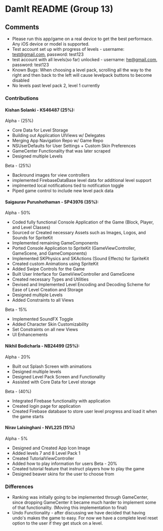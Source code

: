 # DamIt README (Group 13)

## Comments
  * Please run this app/game on a real device to get the best performace. Any iOS device or model is supported.
  * Test account set up with progress of levels - username: test@gmail.com, password: test123
  * test account with all levels(so far) unlocked - username: he@gmail.com, password: test123
  * Known Bugs: When choosing a level pack, scrolling all the way to the right and then back to the left will cause levelpack buttons to become disabled
  * No levels past level pack 2, level 1 currently 

### Contributions
#### Kishan Solanki - KS46487 (25%):
  Alpha - (25%)
  * Core Data for Level Storage 
  * Building out Application UIViews w/ Delegates
  * Merging App Navigation Repo w/ Game Repo
  * NSUserDefaults for User Settings + Custom Skin Preferences
  * GameCenter Functionality that was later scraped
  * Designed multiple Levels
  
  Beta - (25%)
  * Backround images for view controllers
  * implemented FirebaseDataBase level data for additional level support
  * implmented local notifications tied to notification toggle 
  * Piped game control to include new level pack data
  
#### Saigaurav Purushothaman - SP43976 (35%):
  Alpha - 50%
  * Coded fully functional Console Application of the Game (Block, Player, and Level Classes)
  * Sourced or Created necessary Assets such as Images, Logos, and Sounds for SpriteKit
  * Implemented remaining GameComponents
  * Ported Console Application to SpriteKit (GameViewController, GameScene, and GameComponents)
  * Implemented SKPhysics and SKActions (Sound Effects) for SpriteKit
  * Created custom Animations using SpriteKit
  * Added Swipe Controls for the Game
  * Built User Interface for GameViewController and GameScene
  * Created necessary Types and Utilities
  * Devised and Implemented Level Encoding and Decoding Scheme for Ease of Level Creation and Storage
  * Designed multiple Levels
  * Added Constraints to all Views
  
  Beta - 15% 
  * Implemented SoundFX Toggle
  * Added Character Skin Customizability
  * Set Constraints on all new Views
  * UI Enhancements
  
  #### Nikhil Bodicharla - NB24499 (25%):
   Alpha - 20%
  *  Built out Splash Screen with animations
  *  Designed multiple levels
  *  Designed Level Pack Screen and Functionality
  *  Assisted with Core Data for Level storage
  
  Beta - (40%)
  *  Integrated Firebase functionality with application
  *  Created login page for application
  *  Created Firebase database to store user level progress and load it when the game starts
  
  #### Nirav Lalsinghani - NVL225 (15%)
  Alpha - 5%
  * Designed and Created App Icon Image
  * Added levels 7 and 8 Level Pack 1
  * Created TutorialViewController
  * Added how to play information for users
Beta - 20%
  * Created tutorial feature that instruct players how to play the game
  * Designed beaver skins for the user to choose from
### Differences 
  * Ranking was initially going to be implemented through GameCenter, since dropping GameCenter it became much harder to implement some of that functionality. (Moving this implementation to final)
  * Undo Functionality - after discussing we have decided that having undo's makes the game to easy. For now we have a complete level reset option to the user if they get stuck on a level.
  
